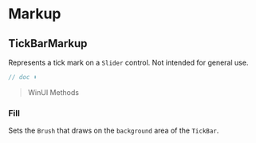 # Markup
## TickBarMarkup
Represents a tick mark on a `Slider` control. Not intended for general use.


```csharp
// doc ⬇️
```

> WinUI Methods

### Fill
Sets the `Brush` that draws on the `background` area of the `TickBar`.